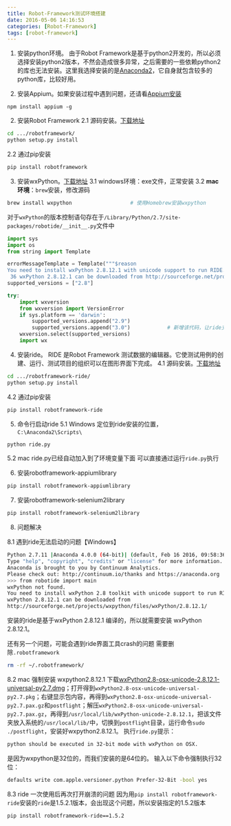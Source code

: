 ```yaml
---
title: Robot-Framework测试环境搭建
date: 2016-05-06 14:16:53
categories: [Robot-Framework]
tags: [robot-framework]
---
```


1. 安装python环境。
由于Robot Framework是基于python2开发的，所以必须选择安装python2版本，不然会造成很多异常，之后需要的一些依赖python2的库也无法安装。这里我选择安装的是[Anaconda2](https://www.continuum.io/downloads)，它自身就包含较多的python库，比较好用。

<!--more-->

2. 安装Appium。如果安装过程中遇到问题，还请看[Appium安装](http://shadow000902.space/2016/03/31/Appium安装/)
```
npm install appium -g
```

2. 安装Robot Framework
2.1 源码安装。[下载地址](https://pypi.python.org/pypi/robotframework)
``` bash
cd .../robotframework/
python setup.py install
```
2.2 通过pip安装
``` bash
pip install robotframework
```

3. 安装wxPython。[下载地址](http://www.wxpython.org/download.php)
3.1 windows环境：exe文件，正常安装
3.2 **mac环境**：``brew``安装，修改源码
```bash
brew install wxpython                   # 使用Homebrew安装wxpython
```
对于``wxPython``的版本控制语句存在于``/Library/Python/2.7/site-packages/robotide/__init__.py``文件中
```python
import sys
import os
from string import Template

errorMessageTemplate = Template("""$reason
You need to install wxPython 2.8.12.1 with unicode support to run RIDE.
 36 wxPython 2.8.12.1 can be downloaded from http://sourceforge.net/projects/wxpython/files/wxPython/2.8.12.1/""")
supported_versions = ["2.8"]

try:
    import wxversion
    from wxversion import VersionError
    if sys.platform == 'darwin':
        supported_versions.append("2.9")
        supported_versions.append("3.0")            # 新增该代码，让ride支持wxpython3.0
    wxversion.select(supported_versions)
    import wx
```
4. 安装ride。
RIDE 是Robot Framework 测试数据的编辑器。它使测试用例的创建、运行、测试项目的组织可以在图形界面下完成。
4.1 源码安装。[下载地址](https://pypi.python.org/pypi/robotframework-ride)
``` bash
cd .../robotframework-ride/
python setup.py install
```
4.2 通过pip安装
``` bash
pip install robotframework-ride
```

5. 命令行启动ride
5.1 Windows
定位到ride安装的位置，`C:\Anaconda2\Scripts\`
``` bash
python ride.py
```
5.2 mac
ride.py已经自动加入到了环境变量下面
可以直接通过运行``ride.py``执行

6. 安装robotframework-appiumlibrary
``` bash
pip install robotframework-appiumlibrary
```

7. 安装robotframework-selenium2library
``` bash
pip install robotframework-selenium2library
```

8. 问题解决

8.1 遇到ride无法启动的问题【Windows】
```bash
Python 2.7.11 |Anaconda 4.0.0 (64-bit)| (default, Feb 16 2016, 09:58:36) [MSC v.1500 64 bit (AMD64)] on win32
Type "help", "copyright", "credits" or "license" for more information.
Anaconda is brought to you by Continuum Analytics.
Please check out: http://continuum.io/thanks and https://anaconda.org
>>> from robotide import main
wxPython not found.
You need to install wxPython 2.8 toolkit with unicode support to run RIDE.
wxPython 2.8.12.1 can be downloaded from
http://sourceforge.net/projects/wxpython/files/wxPython/2.8.12.1/
```
安装的ride是基于wxPython 2.8.12.1 编译的，所以就需要安装 wxPython 2.8.12.1。

还有另一个问题，可能会遇到ride界面工具crash的问题
需要删除``.robotframework``
```bash
rm -rf ~/.robotframework/
```

8.2 mac 强制安装 wxpython2.8.12.1
下载[wxPython2.8-osx-unicode-2.8.12.1-universal-py2.7.dmg](https://sourceforge.net/projects/wxpython/files/wxPython/2.8.12.1/wxPython2.8-osx-unicode-2.8.12.1-universal-py2.7.dmg/download)；打开得到``wxPython2.8-osx-unicode-universal-py2.7.pkg``；右键显示包内容，再得到``wxPython2.8-osx-unicode-universal-py2.7.pax.gz``和``postflight``；解压``wxPython2.8-osx-unicode-universal-py2.7.pax.gz``，再得到``/usr/local/lib/wxPython-unicode-2.8.12.1``，把该文件夹放入系统的``/usr/local/lib/``中，切换到``postflight``目录，运行命令``sudo ./postflight``，安装好wxpython2.8.12.1。
执行``ride.py``提示：
```bash
python should be executed in 32-bit mode with wxPython on OSX.
```
是因为wxpython是32位的，而我们安装的是64位的。
输入以下命令强制执行32位：
```bash
defaults write com.apple.versioner.python Prefer-32-Bit -bool yes
```

8.3 ride 一次使用后再次打开崩溃的问题
因为用``pip install robotframework-ride``安装的``ride``是1.5.2.1版本，会出现这个问题，所以安装指定的1.5.2版本
```bash
pip install robotframework-ride==1.5.2
```
